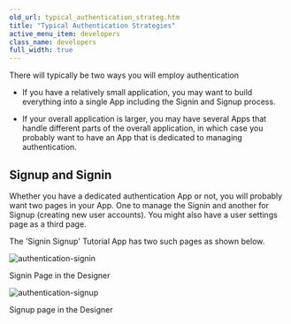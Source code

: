 ```yaml
---
old_url: typical_authentication_strateg.htm
title: "Typical Authentication Strategies"
active_menu_item: developers
class_name: developers
full_width: true
---
```



There will typically be two ways you will employ authentication

 - If you have a relatively small application, you may want to build everything into a single App including the Signin and Signup process.

 - If your overall application is larger, you may have several Apps that handle different parts of the overall application, in which case you probably want to have an App that is dedicated to managing authentication.

## Signup and Signin

Whether you have a dedicated authentication App or not, you will probably want two pages in your App. One to manage the Signin and another for Signup (creating new user accounts). You might also have a user settings page as a third page.

The 'Signin Signup' Tutorial App has two such pages as shown below.

![authentication-signin](/img/docs/authentication-signin.zoom84.png)

Signin Page in the Designer

![authentication-signup](/img/docs/authentication-signup.zoom84.png)

Signup page in the Designer

